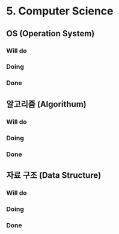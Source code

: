 # 5. Computer Science

## OS (Operation System)

### Will do

### Doing

### Done

## 알고리즘 (Algorithum)

### Will do

### Doing

### Done

## 자료 구조 (Data Structure)

### Will do

### Doing

### Done
